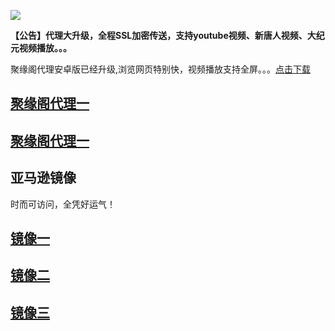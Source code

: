 ![](https://raw.githubusercontent.com/hao369/a/master/j.jpg)

**【公告】代理大升级，全程SSL加密传送，支持youtube视频、新唐人视频、大纪元视频播放。。。**

聚缘阁代理安卓版已经升级,浏览网页特别快，视频播放支持全屏。。。[点击下载](https://github.com/dtw9/9/raw/master/201861502.apk)

##  [聚缘阁代理一](http://x.co/ddx)

##  [聚缘阁代理一](https://x.co/ddf)



## 亚马逊镜像  

时而可访问，全凭好运气！

## [镜像一](https://s3.amazonaws.com/dtw/index.html)

## [镜像二](https://s3.ap-northeast-2.amazonaws.com/haojyg/index.html)

## [镜像三](https://s3-ap-southeast-1.amazonaws.com/jyg4/index.html)






